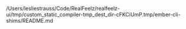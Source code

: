 /Users/lesliestrauss/Code/RealFeelz/realfeelz-ui/tmp/custom_static_compiler-tmp_dest_dir-cFKCiUmP.tmp/ember-cli-shims/README.md